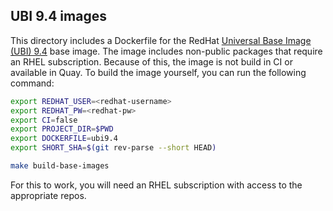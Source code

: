 ## UBI 9.4 images

This directory includes a Dockerfile for the RedHat
[Universal Base Image (UBI) 9.4](https://catalog.redhat.com/software/containers/ubi9/ubi/615bcf606feffc5384e8452e)
base image. The image includes non-public packages that require an RHEL subscription.
Because of this, the image is not build in CI or available in Quay.
To build the image yourself, you can run the following command:

```bash
export REDHAT_USER=<redhat-username>
export REDHAT_PW=<redhat-pw>
export CI=false
export PROJECT_DIR=$PWD
export DOCKERFILE=ubi9.4
export SHORT_SHA=$(git rev-parse --short HEAD)

make build-base-images
```

For this to work, you will need an RHEL subscription with access to the appropriate repos.
